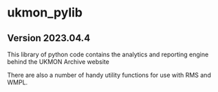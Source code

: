 # ukmon_pylib 
## Version 2023.04.4

This library of python code contains the analytics and reporting engine behind the UKMON Archive website

There are also a number of handy utility functions for use with RMS and WMPL.
